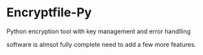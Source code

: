 # Encryptfile-Py

Python encryption tool with key management and error handlling 

software is almsot fully complete need to add a few more features.
